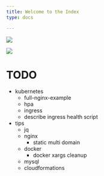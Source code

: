 ```yaml
---
title: Welcome to the Index
type: docs

---
```

![](https://wttr.in/MyLocation.png?)

![](/uploads/2.png)

# TODO

* kubernetes
    * full-nginx-example
    * hpa
    * ingress
    * describe ingress health script
* tips
    * jq
    * nginx
        * static multi domain
    * docker
        * docker xargs cleanup
    * mysql
    * cloudformations